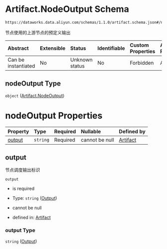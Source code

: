 # Artifact.NodeOutput Schema

```txt
https://dataworks.data.aliyun.com/schemas/1.1.0/artifact.schema.json#/nodeOutput
```

节点使用的上游节点的预定义输出

| Abstract            | Extensible | Status         | Identifiable | Custom Properties | Additional Properties | Access Restrictions | Defined In                                                                      |
| :------------------ | :--------- | :------------- | :----------- | :---------------- | :-------------------- | :------------------ | :------------------------------------------------------------------------------ |
| Can be instantiated | No         | Unknown status | No           | Forbidden         | Allowed               | none                | [artifact.schema.json\*](../../out/artifact.schema.json "open original schema") |

## nodeOutput Type

`object` ([Artifact.NodeOutput](artifact-artifactnodeoutput.md))

# nodeOutput Properties

| Property          | Type     | Required | Nullable       | Defined by                                                                                                                                                        |
| :---------------- | :------- | :------- | :------------- | :---------------------------------------------------------------------------------------------------------------------------------------------------------------- |
| [output](#output) | `string` | Required | cannot be null | [Artifact](artifact-artifactnodeoutput-properties-output.md "https://dataworks.data.aliyun.com/schemas/1.1.0/artifact.schema.json#/nodeOutput/properties/output") |

## output

节点调度输出标识

`output`

*   is required

*   Type: `string` ([Output](artifact-artifactnodeoutput-properties-output.md))

*   cannot be null

*   defined in: [Artifact](artifact-artifactnodeoutput-properties-output.md "https://dataworks.data.aliyun.com/schemas/1.1.0/artifact.schema.json#/nodeOutput/properties/output")

### output Type

`string` ([Output](artifact-artifactnodeoutput-properties-output.md))

